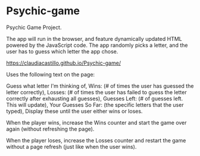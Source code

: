 # Psychic-game
Psychic Game Project. 

The app will run in the browser, and feature dynamically updated HTML powered by the JavaScript code.
The app randomly picks a letter, and the user has to guess which letter the app chose.

https://claudiacastillo.github.io/Psychic-game/

Uses the following text on the page: 

Guess what letter I'm thinking of, Wins: (# of times the user has guessed the letter correctly), 
Losses: (# of times the user has failed to guess the letter correctly after exhausting all guesses), 
Guesses Left: (# of guesses left. This will update), 
Your Guesses So Far: (the specific letters that the user typed),
Display these until the user either wins or loses.

When the player wins, increase the Wins counter and start the game over again (without refreshing the page).

When the player loses, increase the Losses counter and restart the game without a page refresh (just like when the user wins).
